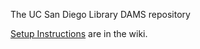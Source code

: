 The UC San Diego Library DAMS repository

[Setup Instructions](https://github.com/ucsdlib/damsprivate/wiki/Setup) are in the wiki.
